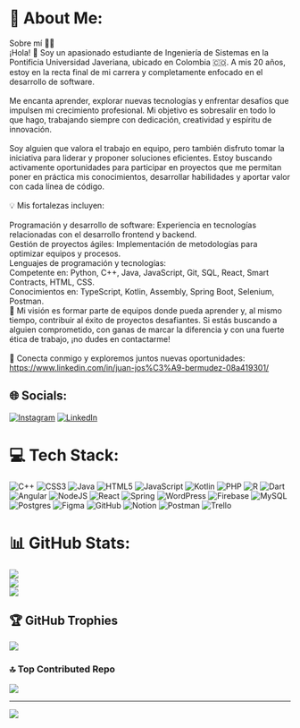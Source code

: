 
# 💫 About Me:
Sobre mí 👨‍💻<br>¡Hola! 👋 Soy un apasionado estudiante de Ingeniería de Sistemas en la Pontificia Universidad Javeriana, ubicado en Colombia 🇨🇴. A mis 20 años, estoy en la recta final de mi carrera y completamente enfocado en el desarrollo de software.<br><br>Me encanta aprender, explorar nuevas tecnologías y enfrentar desafíos que impulsen mi crecimiento profesional. Mi objetivo es sobresalir en todo lo que hago, trabajando siempre con dedicación, creatividad y espíritu de innovación.<br><br>Soy alguien que valora el trabajo en equipo, pero también disfruto tomar la iniciativa para liderar y proponer soluciones eficientes. Estoy buscando activamente oportunidades para participar en proyectos que me permitan poner en práctica mis conocimientos, desarrollar habilidades y aportar valor con cada línea de código.<br><br>💡 Mis fortalezas incluyen:<br><br>Programación y desarrollo de software: Experiencia en tecnologías relacionadas con el desarrollo frontend y backend.<br>Gestión de proyectos ágiles: Implementación de metodologías para optimizar equipos y procesos.<br>Lenguajes de programación y tecnologías:<br>Competente en: Python, C++, Java, JavaScript, Git, SQL, React, Smart Contracts, HTML, CSS.<br>Conocimientos en: TypeScript, Kotlin, Assembly, Spring Boot, Selenium, Postman.<br>🚀 Mi visión es formar parte de equipos donde pueda aprender y, al mismo tiempo, contribuir al éxito de proyectos desafiantes. Si estás buscando a alguien comprometido, con ganas de marcar la diferencia y con una fuerte ética de trabajo, ¡no dudes en contactarme!<br><br>🔗 Conecta conmigo y exploremos juntos nuevas oportunidades:<br>https://www.linkedin.com/in/juan-jos%C3%A9-bermudez-08a419301/


## 🌐 Socials:
[![Instagram](https://img.shields.io/badge/Instagram-%23E4405F.svg?logo=Instagram&logoColor=white)](https://instagram.com/jbermudez0928) [![LinkedIn](https://img.shields.io/badge/LinkedIn-%230077B5.svg?logo=linkedin&logoColor=white)](https://www.linkedin.com/in/juan-jos%C3%A9-bermudez-08a419301/) 

# 💻 Tech Stack:
![C++](https://img.shields.io/badge/c++-%2300599C.svg?style=for-the-badge&logo=c%2B%2B&logoColor=white) ![CSS3](https://img.shields.io/badge/css3-%231572B6.svg?style=for-the-badge&logo=css3&logoColor=white) ![Java](https://img.shields.io/badge/java-%23ED8B00.svg?style=for-the-badge&logo=openjdk&logoColor=white) ![HTML5](https://img.shields.io/badge/html5-%23E34F26.svg?style=for-the-badge&logo=html5&logoColor=white) ![JavaScript](https://img.shields.io/badge/javascript-%23323330.svg?style=for-the-badge&logo=javascript&logoColor=%23F7DF1E) ![Kotlin](https://img.shields.io/badge/kotlin-%237F52FF.svg?style=for-the-badge&logo=kotlin&logoColor=white) ![PHP](https://img.shields.io/badge/php-%23777BB4.svg?style=for-the-badge&logo=php&logoColor=white) ![R](https://img.shields.io/badge/r-%23276DC3.svg?style=for-the-badge&logo=r&logoColor=white) ![Dart](https://img.shields.io/badge/dart-%230175C2.svg?style=for-the-badge&logo=dart&logoColor=white) ![Angular](https://img.shields.io/badge/angular-%23DD0031.svg?style=for-the-badge&logo=angular&logoColor=white) ![NodeJS](https://img.shields.io/badge/node.js-6DA55F?style=for-the-badge&logo=node.js&logoColor=white) ![React](https://img.shields.io/badge/react-%2320232a.svg?style=for-the-badge&logo=react&logoColor=%2361DAFB) ![Spring](https://img.shields.io/badge/spring-%236DB33F.svg?style=for-the-badge&logo=spring&logoColor=white) ![WordPress](https://img.shields.io/badge/WordPress-%23117AC9.svg?style=for-the-badge&logo=WordPress&logoColor=white) ![Firebase](https://img.shields.io/badge/firebase-a08021?style=for-the-badge&logo=firebase&logoColor=ffcd34) ![MySQL](https://img.shields.io/badge/mysql-4479A1.svg?style=for-the-badge&logo=mysql&logoColor=white) ![Postgres](https://img.shields.io/badge/postgres-%23316192.svg?style=for-the-badge&logo=postgresql&logoColor=white) ![Figma](https://img.shields.io/badge/figma-%23F24E1E.svg?style=for-the-badge&logo=figma&logoColor=white) ![GitHub](https://img.shields.io/badge/github-%23121011.svg?style=for-the-badge&logo=github&logoColor=white) ![Notion](https://img.shields.io/badge/Notion-%23000000.svg?style=for-the-badge&logo=notion&logoColor=white) ![Postman](https://img.shields.io/badge/Postman-FF6C37?style=for-the-badge&logo=postman&logoColor=white) ![Trello](https://img.shields.io/badge/Trello-%23026AA7.svg?style=for-the-badge&logo=Trello&logoColor=white)
# 📊 GitHub Stats:
![](https://github-readme-stats.vercel.app/api?username=JbermudezDev&theme=blueberry&hide_border=false&include_all_commits=true&count_private=true)<br/>
![](https://github-readme-streak-stats.herokuapp.com/?user=JbermudezDev&theme=blueberry&hide_border=false)<br/>
![](https://github-readme-stats.vercel.app/api/top-langs/?username=JbermudezDev&theme=blueberry&hide_border=false&include_all_commits=true&count_private=true&layout=compact)

## 🏆 GitHub Trophies
![](https://github-profile-trophy.vercel.app/?username=JbermudezDev&theme=radical&no-frame=false&no-bg=true&margin-w=4)

### 🔝 Top Contributed Repo
![](https://github-contributor-stats.vercel.app/api?username=JbermudezDev&limit=5&theme=cobalt&combine_all_yearly_contributions=true)

---
[![](https://visitcount.itsvg.in/api?id=JbermudezDev&icon=0&color=0)](https://visitcount.itsvg.in)

<!-- Proudly created with GPRM ( https://gprm.itsvg.in ) -->
